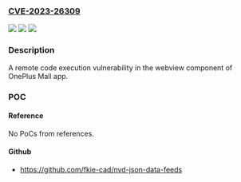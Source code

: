 ### [CVE-2023-26309](https://cve.mitre.org/cgi-bin/cvename.cgi?name=CVE-2023-26309)
![](https://img.shields.io/static/v1?label=Product&message=OnePlus%20Mall&color=blue)
![](https://img.shields.io/static/v1?label=Version&message=%3D%203.3.0%20&color=brighgreen)
![](https://img.shields.io/static/v1?label=Vulnerability&message=Remote%20Code%20Execution&color=brighgreen)

### Description

A remote code execution vulnerability in the webview component of OnePlus Mall app.

### POC

#### Reference
No PoCs from references.

#### Github
- https://github.com/fkie-cad/nvd-json-data-feeds

